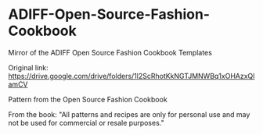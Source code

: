# ADIFF-Open-Source-Fashion-Cookbook
Mirror of the ADIFF Open Source Fashion Cookbook Templates

Original link: https://drive.google.com/drive/folders/1l2ScRhotKkNGTJMNWBq1xOHAzxQlamCV

Pattern from the Open Source Fashion Cookbook


From the book: "All patterns and recipes are only for personal use and may not be used for commercial or resale purposes."
